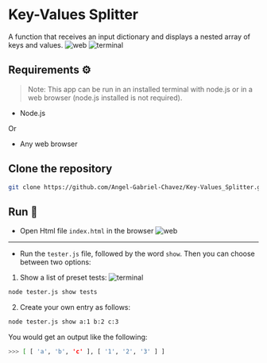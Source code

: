 # Key-Values Splitter
A function that receives an input dictionary and displays a nested array of keys and values.
![web](https://user-images.githubusercontent.com/58778570/179086273-2a0ec4cf-f0d1-4be8-aca7-9182d28b3ee8.gif)
![terminal](https://user-images.githubusercontent.com/58778570/179098078-0382bd47-665a-4fae-9fb5-64b1da2c5326.gif)

## Requirements ⚙️
> Note: This app can be run in an installed terminal with node.js or in a web browser (node.js installed is not required).

- Node.js

Or

- Any web browser

## Clone the repository
```bash
git clone https://github.com/Angel-Gabriel-Chavez/Key-Values_Splitter.git
```
## Run 🏁
- Open Html file `index.html` in the browser
![web](https://user-images.githubusercontent.com/58778570/179086320-5890e3fc-55d7-4af6-948c-84dac8bc4b0b.gif)

---

- Run the `tester.js` file, followed by the word `show`. Then you can choose between two options:

1. Show a list of preset tests:
![terminal](https://user-images.githubusercontent.com/58778570/179098099-093b0ae5-7bb7-466b-8fd8-28e6efb70765.gif)

```bash
node tester.js show tests
```

2. Create your own entry as follows:

```bash
node tester.js show a:1 b:2 c:3
```

You would get an output like the following:

```bash
>>> [ [ 'a', 'b', 'c' ], [ '1', '2', '3' ] ]
```

